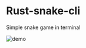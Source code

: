 # Rust-snake-cli
Simple snake game in terminal


![demo](https://media4.giphy.com/media/dkq7jc6GctQJFpsWkq/giphy.gif?cid=790b7611c2d5a633cfd9a211132d9881bef5216d78c4610d&rid=giphy.gif&ct=g)
